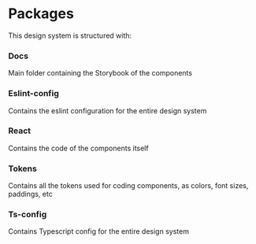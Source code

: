 # Packages

This design system is structured with:

### Docs

Main folder containing the Storybook of the components

### Eslint-config

Contains the eslint configuration for the entire design system

### React

Contains the code of the components itself

### Tokens

Contains all the tokens used for coding components, as colors, font sizes, paddings, etc

### Ts-config

Contains Typescript config for the entire design system